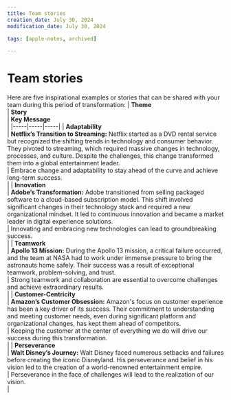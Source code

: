 ```yaml
---
title: Team stories
creation_date: July 30, 2024
modification_date: July 30, 2024

tags: [apple-notes, archived]

---
```



# Team stories

Here are five inspirational examples or stories that can be shared with your team during this period of transformation:
|  **Theme**<br/> | **Story**<br/> | **Key Message**<br/> |
|-----|-----|-----|
|  **Adaptability**<br/> | **Netflix’s Transition to Streaming:** Netflix started as a DVD rental service but recognized the shifting trends in technology and consumer behavior. They pivoted to streaming, which required massive changes in technology, processes, and culture. Despite the challenges, this change transformed them into a global entertainment leader.<br/> | Embrace change and adaptability to stay ahead of the curve and achieve long-term success.<br/> |
|  **Innovation**<br/> | **Adobe’s Transformation:** Adobe transitioned from selling packaged software to a cloud-based subscription model. This shift involved significant changes in their technology stack and required a new organizational mindset. It led to continuous innovation and became a market leader in digital experience solutions.<br/> | Innovating and embracing new technologies can lead to groundbreaking success.<br/> |
|  **Teamwork**<br/> | **Apollo 13 Mission:** During the Apollo 13 mission, a critical failure occurred, and the team at NASA had to work under immense pressure to bring the astronauts home safely. Their success was a result of exceptional teamwork, problem-solving, and trust.<br/> | Strong teamwork and collaboration are essential to overcome challenges and achieve extraordinary results.<br/> |
|  **Customer-Centricity**<br/> | **Amazon’s Customer Obsession:** Amazon's focus on customer experience has been a key driver of its success. Their commitment to understanding and meeting customer needs, even during significant platform and organizational changes, has kept them ahead of competitors.<br/> | Keeping the customer at the center of everything we do will drive our success during this transformation.<br/> |
|  **Perseverance**<br/> | **Walt Disney’s Journey:** Walt Disney faced numerous setbacks and failures before creating the iconic Disneyland. His perseverance and belief in his vision led to the creation of a world-renowned entertainment empire.<br/> | Perseverance in the face of challenges will lead to the realization of our vision.<br/> |

